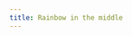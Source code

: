 ```yaml
---
title: Rainbow in the middle
---
```

<figure class="bleed">
<img src="/img/emil-drawing/IMG_0231D.jpg" alt="">
</figure>
